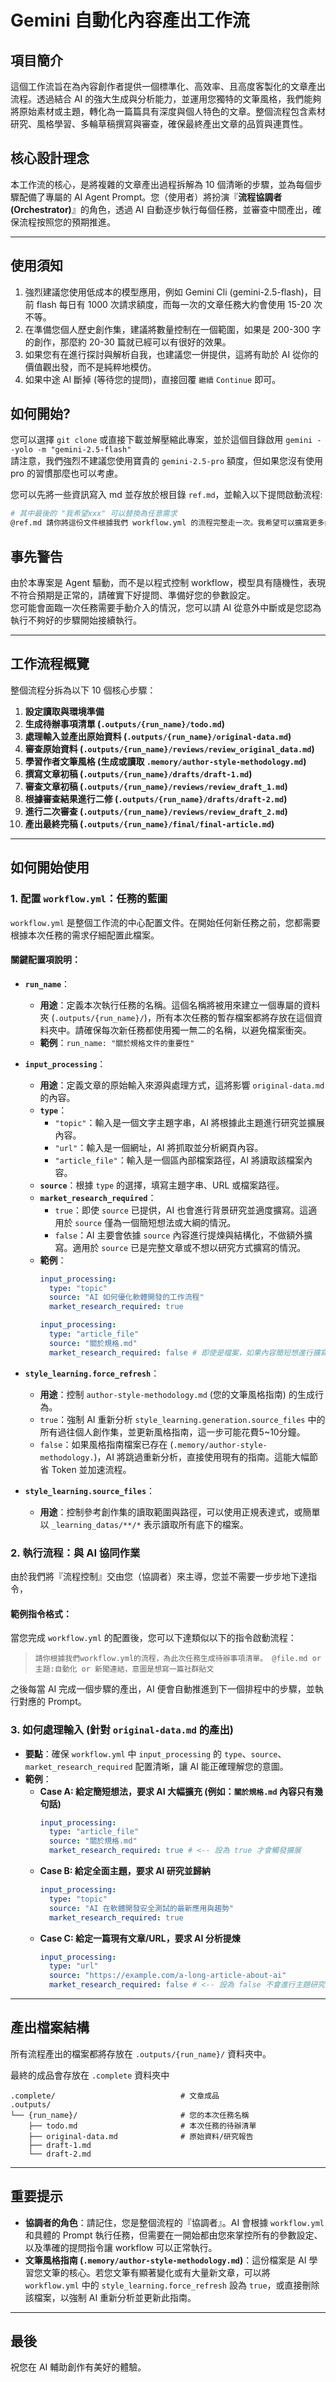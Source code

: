 # Gemini 自動化內容產出工作流

## 項目簡介

這個工作流旨在為內容創作者提供一個標準化、高效率、且高度客製化的文章產出流程。透過結合 AI 的強大生成與分析能力，並運用您獨特的文筆風格，我們能夠將原始素材或主題，轉化為一篇篇具有深度與個人特色的文章。整個流程包含素材研究、風格學習、多輪草稿撰寫與審查，確保最終產出文章的品質與連貫性。

## 核心設計理念

本工作流的核心，是將複雜的文章產出過程拆解為 10 個清晰的步驟，並為每個步驟配備了專屬的 AI Agent Prompt。您（使用者）將扮演『**流程協調者 (Orchestrator)**』的角色，透過 AI 自動逐步執行每個任務，並審查中間產出，確保流程按照您的預期推進。

---

## 使用須知

1. 強烈建議您使用低成本的模型應用，例如 Gemini Cli (gemini-2.5-flash)，目前 flash 每日有 1000 次請求額度，而每一次的文章任務大約會使用 15-20 次不等。
2. 在準備您個人歷史創作集，建議將數量控制在一個範圍，如果是 200-300 字的創作，那麼約 20-30 篇就已經可以有很好的效果。
3. 如果您有在進行探討與解析自我，也建議您一併提供，這將有助於 AI 從你的價值觀出發，而不是純粹地模仿。
4. 如果中途 AI 斷掉 (等待您的提問)，直接回覆 `繼續` `Continue` 即可。

## 如何開始?

您可以選擇 `git clone` 或直接下載並解壓縮此專案，並於這個目錄啟用 `gemini --yolo -m "gemini-2.5-flash"` <br/>
請注意，我們強烈不建議您使用寶貴的 `gemini-2.5-pro` 額度，但如果您沒有使用 pro 的習慣那麼也可以考慮。 <br/>

您可以先將一些資訊寫入 md 並存放於根目錄 `ref.md`，並輸入以下提問啟動流程:
``` bash
# 其中最後的 "我希望xxx" 可以替換為任意需求
@ref.md 請你將這份文件根據我們 workflow.yml 的流程完整走一次。我希望可以擴寫更多內容。
```

## 事先警告

由於本專案是 Agent 驅動，而不是以程式控制 workflow，模型具有隨機性，表現不符合預期是正常的，請確實下好提問、準備好您的參數設定。<br/>
您可能會面臨一次任務需要手動介入的情況，您可以請 AI 從意外中斷或是您認為執行不夠好的步驟開始接續執行。

---

## 工作流程概覽

整個流程分拆為以下 10 個核心步驟：

1.  **設定讀取與環境準備**
2.  **生成待辦事項清單 (`.outputs/{run_name}/todo.md`)**
3.  **處理輸入並產出原始資料 (`.outputs/{run_name}/original-data.md`)**
4.  **審查原始資料 (`.outputs/{run_name}/reviews/review_original_data.md`)**
5.  **學習作者文筆風格 (生成或讀取 `.memory/author-style-methodology.md`)**
6.  **撰寫文章初稿 (`.outputs/{run_name}/drafts/draft-1.md`)**
7.  **審查文章初稿 (`.outputs/{run_name}/reviews/review_draft_1.md`)**
8.  **根據審查結果進行二修 (`.outputs/{run_name}/drafts/draft-2.md`)**
9.  **進行二次審查 (`.outputs/{run_name}/reviews/review_draft_2.md`)**
10. **產出最終完稿 (`.outputs/{run_name}/final/final-article.md`)**

---

## 如何開始使用

### 1. 配置 `workflow.yml`：任務的藍圖

`workflow.yml` 是整個工作流的中心配置文件。在開始任何新任務之前，您都需要根據本次任務的需求仔細配置此檔案。

#### 關鍵配置項說明：

*   **`run_name`**：
    *   **用途**：定義本次執行任務的名稱。這個名稱將被用來建立一個專屬的資料夾 (`.outputs/{run_name}/`)，所有本次任務的暫存檔案都將存放在這個資料夾中。請確保每次新任務都使用獨一無二的名稱，以避免檔案衝突。
    *   **範例**：`run_name: "關於規格文件的重要性"`

*   **`input_processing`**：
    *   **用途**：定義文章的原始輸入來源與處理方式，這將影響 `original-data.md` 的內容。<br>
    *   **`type`**：
        *   `"topic"`：輸入是一個文字主題字串，AI 將根據此主題進行研究並擴展內容。
        *   `"url"`：輸入是一個網址，AI 將抓取並分析網頁內容。
        *   `"article_file"`：輸入是一個區內部檔案路徑，AI 將讀取該檔案內容。
    *   **`source`**：根據 `type` 的選擇，填寫主題字串、URL 或檔案路徑。<br>
    *   **`market_research_required`**：
        *   `true`：即使 `source` 已提供，AI 也會進行背景研究並適度擴寫。這適用於 `source` 僅為一個簡短想法或大綱的情況。
        *   `false`：AI 主要會依據 `source` 內容進行提煉與結構化，不做額外擴寫。適用於 `source` 已是完整文章或不想以研究方式擴寫的情況。
    *   **範例**：
        ```yaml
        input_processing:
          type: "topic"
          source: "AI 如何優化軟體開發的工作流程"
          market_research_required: true
        ```
        ```yaml
        input_processing:
          type: "article_file"
          source: "關於規格.md"
          market_research_required: false # 即使是檔案，如果內容簡短想進行擴寫可以在提問的時候提出要求
        ```

*   **`style_learning.force_refresh`**：
    *   **用途**：控制 `author-style-methodology.md` (您的文筆風格指南) 的生成行為。
    *   `true`：強制 AI 重新分析 `style_learning.generation.source_files` 中的所有過往個人創作集，並更新風格指南，這一步可能花費5~10分鐘。<br>
    *   `false`：如果風格指南檔案已存在 (`.memory/author-style-methodology.`)，AI 將跳過重新分析，直接使用現有的指南。這能大幅節省 Token 並加速流程。<br>

*   **`style_learning.source_files`**：
    *   **用途**：控制參考創作集的讀取範圍與路徑，可以使用正規表達式，或簡單以 `_learning_datas/**/*` 表示讀取所有底下的檔案。

### 2. 執行流程：與 AI 協同作業

由於我們將『流程控制』交由您（協調者）來主導，您並不需要一步步地下達指令，

#### 範例指令格式：

當您完成 `workflow.yml` 的配置後，您可以下達類似以下的指令啟動流程：

> `請你根據我們workflow.yml的流程，為此次任務生成待辦事項清單。 @file.md or 主題:自動化 or 新聞連結，意圖是想寫一篇社群貼文`

之後每當 AI 完成一個步驟的產出，AI 便會自動推進到下一個排程中的步驟，並執行對應的 Prompt。<br>

### 3. 如何處理輸入 (針對 `original-data.md` 的產出)

*   **要點**：確保 `workflow.yml` 中 `input_processing` 的 `type`、`source`、`market_research_required` 配置清晰，讓 AI 能正確理解您的意圖。
*   **範例**：
    *   **Case A: 給定簡短想法，要求 AI 大幅擴充 (例如：`關於規格.md` 內容只有幾句話)**
        ```yaml
        input_processing:
          type: "article_file"
          source: "關於規格.md"
          market_research_required: true # <-- 設為 true 才會觸發擴展
        ```
    *   **Case B: 給定全面主題，要求 AI 研究並歸納**
        ```yaml
        input_processing:
          type: "topic"
          source: "AI 在軟體開發安全測試的最新應用與趨勢"
          market_research_required: true
        ```
    *   **Case C: 給定一篇現有文章/URL，要求 AI 分析提煉**
        ```yaml
        input_processing:
          type: "url"
          source: "https://example.com/a-long-article-about-ai"
          market_research_required: false # <-- 設為 false 不會進行主題研究
        ```

---

## 產出檔案結構

所有流程產出的檔案都將存放在 `.outputs/{run_name}/` 資料夾中。

最終的成品會存放在 `.complete` 資料夾中

```
.complete/                            # 文章成品
.outputs/
└── {run_name}/                       # 您的本次任務名稱
    ├── todo.md                       # 本次任務的待辦清單
    ├── original-data.md              # 原始資料/研究報告
    ├── draft-1.md              
    └── draft-2.md
```

---

## 重要提示

*   **協調者的角色**：請記住，您是整個流程的『協調者』。AI 會根據 `workflow.yml` 和具體的 Prompt 執行任務，但需要在一開始都由您來掌控所有的參數設定、以及準確的提問指令讓 workflow 可以正常執行。
*   **文筆風格指南 (`.memory/author-style-methodology.md`)**：這份檔案是 AI 學習您文筆的核心。若您文筆有顯著變化或有大量新文章，可以將 `workflow.yml` 中的 `style_learning.force_refresh` 設為 `true`，或直接刪除該檔案，以強制 AI 重新分析並更新此指南。

---

## 最後

祝您在 AI 輔助創作有美好的體驗。